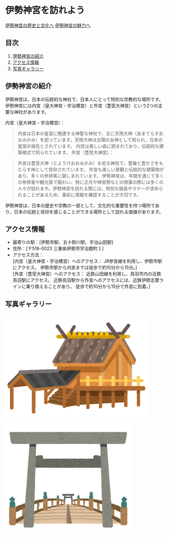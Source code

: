 # 伊勢神宮を訪れよう

[伊勢神宮の歴史と文化へ](./page2.md)
[伊勢神宮の魅力へ](./page3.md)

## 目次
1. [伊勢神宮の紹介](#伊勢神宮の紹介)
2. [アクセス情報](#アクセス情報)
3. [写真ギャラリー](#写真ギャラリー)

## 伊勢神宮の紹介
伊勢神宮は、日本の伝統的な神社で、日本人にとって特別な宗教的な場所です。伊勢神宮には内宮（皇大神宮・宇治橋宮）と外宮（豊受大神宮）という2つの主要な神社があります。

内宮（皇大神宮・宇治橋宮）：

>内宮は日本の皇室に関連する神聖な神社で、主に天照大神（あまてらすおおみかみ）を祀っています。天照大神は太陽の女神として知られ、日本の皇室の祖先とされています。
内宮は美しい森に囲まれており、伝統的な建築様式で知られています。
外宮（豊受大神宮）：

>外宮は豊受大神（とようけおおみかみ）を祀る神社で、豊穣と豊かさをもたらす神として信仰されています。
外宮も美しい景観と伝統的な建築物があり、多くの参拝客に親しまれています。
伊勢神宮は、年間を通じて多くの参拝客や観光客で賑わい、特に正月や神宮祭などの祭事の際には多くの人々が訪れます。伊勢神宮を訪れる際には、特別な服装やマナーが求められることがあるため、事前に情報を確認することが大切です。

伊勢神宮は、日本の歴史や宗教の一部として、文化的な重要性を持つ場所であり、日本の伝統と信仰を感じることができる場所として訪れる価値があります。
## アクセス情報
- 最寄りの駅：[伊勢市駅、五十鈴川駅、宇治山田駅]
- 住所：[〒516-0023 三重県伊勢市宇治館町１]
- アクセス方法：  
[内宮（皇大神宮・宇治橋宮）へのアクセス：
JR参宮線を利用し、伊勢市駅にアクセス。
伊勢市駅から内宮までは徒歩で約10分から15分。]  
[外宮（豊受大神宮）へのアクセス：
近鉄山田線を利用し、鳥羽市内の近鉄鳥羽駅にアクセス。
近鉄鳥羽駅から外宮へのアクセスには、近鉄伊勢志摩ラインに乗り換えることがあり。
徒歩で約10分から15分で外宮に到着。]

## 写真ギャラリー
![伊勢神宮1](./isejingu_koutaijingu.png)
![伊勢神宮2](./isejingu_torii.png)